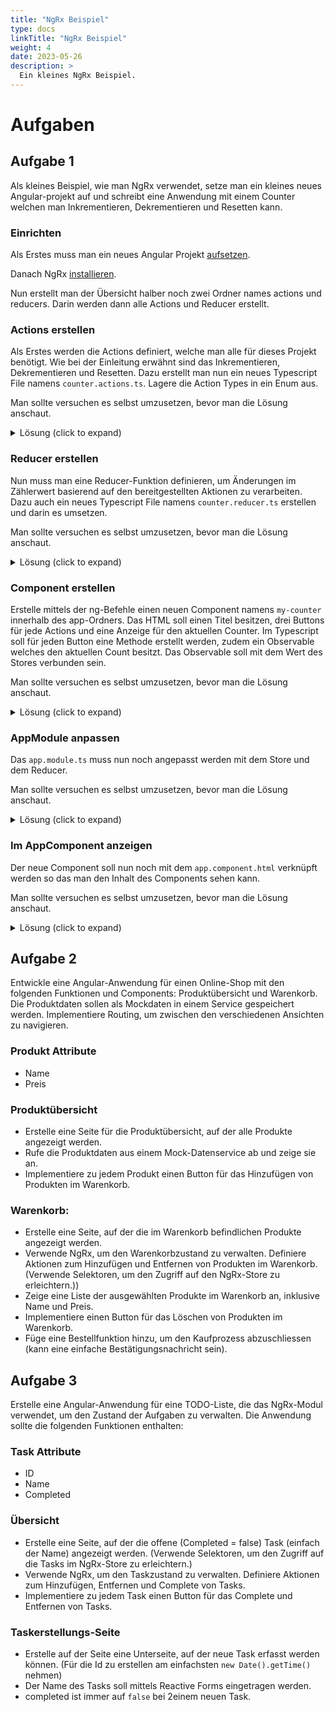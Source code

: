 ```yaml
---
title: "NgRx Beispiel"
type: docs
linkTitle: "NgRx Beispiel"
weight: 4
date: 2023-05-26
description: >
  Ein kleines NgRx Beispiel.
---
```

# Aufgaben
## Aufgabe 1
Als kleines Beispiel, wie man NgRx verwendet, setze man ein kleines neues Angular-projekt auf und schreibt eine Anwendung mit einem Counter welchen man Inkrementieren, Dekrementieren und Resetten kann.

### Einrichten
Als Erstes muss man ein neues Angular Projekt [aufsetzen](../../../../docs/web/angular/03_1_ts_einführung_angular#angular-projekt-aufsetzen).

Danach NgRx [installieren](../../../../docs/web/angular/08_1_ts_ngrx#installation).

Nun erstellt man der Übersicht halber noch zwei Ordner names actions und reducers. Darin werden dann alle Actions und Reducer erstellt.

### Actions erstellen
Als Erstes werden die Actions definiert, welche man alle für dieses Projekt benötigt. Wie bei der Einleitung erwähnt sind das Inkrementieren, Dekrementieren und Resetten. Dazu erstellt man nun ein neues Typescript File namens `counter.actions.ts`.
Lagere die Action Types in ein Enum aus.

Man sollte versuchen es selbst umzusetzen, bevor man die Lösung anschaut.

<details>
<summary>Lösung (click to expand)</summary>

```typescript
export enum ActionTypes {
    INCREMENT = '[Counter Component] Increment',
    DECREMENT = '[Counter Component] Decrement', 
    RESET= '[Counter Component] Reset'
}
```
```typescript
import { createAction } from '@ngrx/store';

export const increment = createAction(ActionTypes.INCREMENT);
export const decrement = createAction(ActionTypes.DECREMENT);
export const reset = createAction(ActionTypes.RESET);
```
</details>

### Reducer erstellen
Nun muss man eine Reducer-Funktion definieren, um Änderungen im Zählerwert basierend auf den bereitgestellten Aktionen zu verarbeiten. Dazu auch ein neues Typescript File namens `counter.reducer.ts` erstellen und darin es umsetzen.

Man sollte versuchen es selbst umzusetzen, bevor man die Lösung anschaut.

<details>
<summary>Lösung (click to expand)</summary>

```typescript
import { createReducer, on } from '@ngrx/store';
import { increment, decrement, reset } from './counter.actions';

export const initialState = 0;

export const counterReducer = createReducer(
    initialState,
    on(increment, (state) => state + 1),
    on(decrement, (state) => state - 1),
    on(reset, (state) => 0)
);
```
</details>

### Component erstellen
Erstelle mittels der ng-Befehle einen neuen Component namens `my-counter` innerhalb des app-Ordners. Das HTML soll einen Titel besitzen, drei Buttons für jede Actions und eine Anzeige für den aktuellen Counter.
Im Typescript soll für jeden Button eine Methode erstellt werden, zudem ein Observable welches den aktuellen Count besitzt. Das Observable soll mit dem Wert des Stores verbunden sein.

Man sollte versuchen es selbst umzusetzen, bevor man die Lösung anschaut.

<details>
<summary>Lösung (click to expand)</summary>

```typescript
import { Component } from '@angular/core';
import { Store } from '@ngrx/store';
import { Observable } from 'rxjs';
import { increment, decrement, reset } from '../counter.actions';

@Component({
    selector: 'app-my-counter',
    templateUrl: './my-counter.component.html',
})
export class MyCounterComponent {
    count$: Observable<number>;

    constructor(private store: Store<{ count: number }>) {
        this.count$ = store.select('count');
    }

    increment() {
        this.store.dispatch(increment());
    }

    decrement() {
        this.store.dispatch(decrement());
    }

    reset() {
        this.store.dispatch(reset());
    }
}
```
```html
<button (click)="increment()">Increment</button>

<div>Current Count: {{ count$ | async }}</div>

<button (click)="decrement()">Decrement</button>

<button (click)="reset()">Reset Counter</button>

```
</details>

### AppModule anpassen
Das `app.module.ts` muss nun noch angepasst werden mit dem Store und dem Reducer.

Man sollte versuchen es selbst umzusetzen, bevor man die Lösung anschaut.

<details>
<summary>Lösung (click to expand)</summary>

```typescript
import { BrowserModule } from '@angular/platform-browser';
import { NgModule } from '@angular/core';

import { AppComponent } from './app.component';

import { StoreModule } from '@ngrx/store';
import { counterReducer } from './counter.reducer';
import { MyCounterComponent } from './my-counter/my-counter.component';

@NgModule({
    declarations: [AppComponent, MyCounterComponent],
    imports: [BrowserModule, StoreModule.forRoot({ count: counterReducer })],
    providers: [],
    bootstrap: [AppComponent],
})
export class AppModule {}
```
</details>

### Im AppComponent anzeigen 
Der neue Component soll nun noch mit dem `app.component.html` verknüpft werden so das man den Inhalt des Components sehen kann.

Man sollte versuchen es selbst umzusetzen, bevor man die Lösung anschaut.

<details>
<summary>Lösung (click to expand)</summary>

```html
<h1>NgRx Tutorial</h1>

<app-my-counter></app-my-counter>
```
</details>

## Aufgabe 2
Entwickle eine Angular-Anwendung für einen Online-Shop mit den folgenden Funktionen und Components: Produktübersicht und Warenkorb. Die Produktdaten sollen als Mockdaten in einem Service gespeichert werden. Implementiere Routing, um zwischen den verschiedenen Ansichten zu navigieren.

### Produkt Attribute
* Name
* Preis

### Produktübersicht
* Erstelle eine Seite für die Produktübersicht, auf der alle Produkte angezeigt werden.
* Rufe die Produktdaten aus einem Mock-Datenservice ab und zeige sie an.
* Implementiere zu jedem Produkt einen Button für das Hinzufügen von Produkten im Warenkorb.

### Warenkorb:
* Erstelle eine Seite, auf der die im Warenkorb befindlichen Produkte angezeigt werden.
* Verwende NgRx, um den Warenkorbzustand zu verwalten. Definiere Aktionen zum Hinzufügen und Entfernen von Produkten im Warenkorb. (Verwende Selektoren, um den Zugriff auf den NgRx-Store zu erleichtern.))
* Zeige eine Liste der ausgewählten Produkte im Warenkorb an, inklusive Name und Preis.
* Implementiere einen Button für das Löschen von Produkten im Warenkorb.
* Füge eine Bestellfunktion hinzu, um den Kaufprozess abzuschliessen (kann eine einfache Bestätigungsnachricht sein).

## Aufgabe 3
Erstelle eine Angular-Anwendung für eine TODO-Liste, die das NgRx-Modul verwendet, um den Zustand der Aufgaben zu verwalten. Die Anwendung sollte die folgenden Funktionen enthalten:

### Task Attribute
* ID
* Name
* Completed

### Übersicht
* Erstelle eine Seite, auf der die offene (Completed = false) Task (einfach der Name) angezeigt werden. (Verwende Selektoren, um den Zugriff auf die Tasks im NgRx-Store zu erleichtern.)
* Verwende NgRx, um den Taskzustand zu verwalten. Definiere Aktionen zum Hinzufügen, Entfernen und Complete von Tasks.
* Implementiere zu jedem Task einen Button für das Complete und Entfernen von Tasks.

### Taskerstellungs-Seite
* Erstelle auf der Seite eine Unterseite, auf der neue Task erfasst werden können. (Für die Id zu erstellen am einfachsten `new Date().getTime()` nehmen)
* Der Name des Tasks soll mittels Reactive Forms eingetragen werden.
* completed ist immer auf `false` bei 2einem neuen Task.

